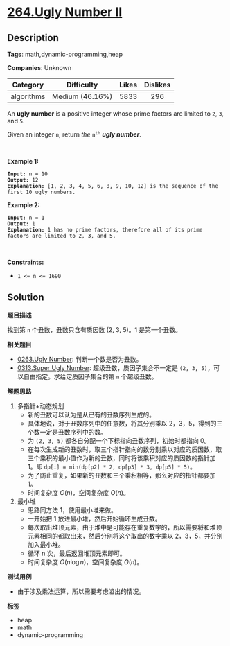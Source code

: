 # [264.Ugly Number II](https://leetcode.com/problems/ugly-number-ii/description/)

## Description

**Tags**: math,dynamic-programming,heap

**Companies**: Unknown

|  Category  |   Difficulty    | Likes | Dislikes |
| :--------: | :-------------: | :---: | :------: |
| algorithms | Medium (46.16%) | 5833  |   296    |

<p>An <strong>ugly number</strong> is a positive integer whose prime factors are limited to <code>2</code>, <code>3</code>, and <code>5</code>.</p>
<p>Given an integer <code>n</code>, return <em>the</em> <code>n<sup>th</sup></code> <em><strong>ugly number</strong></em>.</p>
<p>&nbsp;</p>
<p><strong class="example">Example 1:</strong></p>
<pre><code><strong>Input:</strong> n = 10
<strong>Output:</strong> 12
<strong>Explanation:</strong> [1, 2, 3, 4, 5, 6, 8, 9, 10, 12] is the sequence of the first 10 ugly numbers.</code></pre>
<p><strong class="example">Example 2:</strong></p>
<pre><code><strong>Input:</strong> n = 1
<strong>Output:</strong> 1
<strong>Explanation:</strong> 1 has no prime factors, therefore all of its prime factors are limited to 2, 3, and 5.</code></pre>
<p>&nbsp;</p>
<p><strong>Constraints:</strong></p>
<ul>
  <li><code>1 &lt;= n &lt;= 1690</code></li>
</ul>

## Solution

**题目描述**

找到第 `n` 个丑数，丑数只含有质因数 (2, 3, 5)。1 是第一个丑数。

**相关题目**

- [0263.Ugly Number](./0263.ugly-number.md): 判断一个数是否为丑数。
- [0313.Super Ugly Number](./0313.super-ugly-number.md): 超级丑数，质因子集合不一定是 `(2, 3, 5)`，可以自由指定。求给定质因子集合的第 `n` 个超级丑数。

**解题思路**

1. 多指针+动态规划
   - 新的丑数可以认为是从已有的丑数序列生成的。
   - 具体地说，对于丑数序列中的任意数，将其分别乘以 2，3，5，得到的三个数一定是丑数序列中的数。
   - 为 `(2, 3, 5)` 都各自分配一个下标指向丑数序列，初始时都指向 0。
   - 在每次生成新的丑数时，取三个指针指向的数分别乘以对应的质因数，取三个乘积的最小值作为新的丑数，同时将该乘积对应的质因数的指针加 1。即 `dp[i] = min(dp[p2] * 2, dp[p3] * 3, dp[p5] * 5)`。
   - 为了防止重复，如果新的丑数和三个乘积相等，那么对应的指针都要加 1。
   - 时间复杂度 $O(n)$，空间复杂度 $O(n)$。
2. 最小堆
   - 思路同方法 1，使用最小堆来做。
   - 一开始把 1 放进最小堆，然后开始循环生成丑数。
   - 每次取出堆顶元素，由于堆中是可能存在重复数字的，所以需要将和堆顶元素相同的都取出来，然后分别将这个取出的数字乘以 2，3，5，并分别加入最小堆。
   - 循环 n 次，最后返回堆顶元素即可。
   - 时间复杂度 $O(n \log n)$，空间复杂度 $O(n)$。

**测试用例**

- 由于涉及乘法运算，所以需要考虑溢出的情况。

**标签**

- heap
- math
- dynamic-programming
